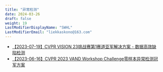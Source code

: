 ```yaml
---
title: "异常检测"
date: 2024-03-26
draft: false
weight: 19
LastModifierDisplayName: "SWHL"
LastModifierEmail: "liekkaskono@163.com"
---
```

 
- [【2023-07-19】CVPR VISION 23挑战赛第1赛道亚军解决方案 - 数据高效缺陷检测](https://mp.weixin.qq.com/s/w4nHbfJXUjxamUXklC2vnQ)
- [【2023-06-16】CVPR 2023 VAND Workshop Challenge零样本异常检测冠军方案](https://mp.weixin.qq.com/s/KA8CdPpPASDdFXSk2_M4vg)
